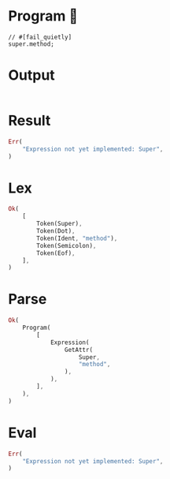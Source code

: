 # Program 🔴

```rustleaf
// #[fail_quietly]
super.method;
```

# Output

```

```

# Result

```rust
Err(
    "Expression not yet implemented: Super",
)
```

# Lex

```rust
Ok(
    [
        Token(Super),
        Token(Dot),
        Token(Ident, "method"),
        Token(Semicolon),
        Token(Eof),
    ],
)
```

# Parse

```rust
Ok(
    Program(
        [
            Expression(
                GetAttr(
                    Super,
                    "method",
                ),
            ),
        ],
    ),
)
```

# Eval

```rust
Err(
    "Expression not yet implemented: Super",
)
```
